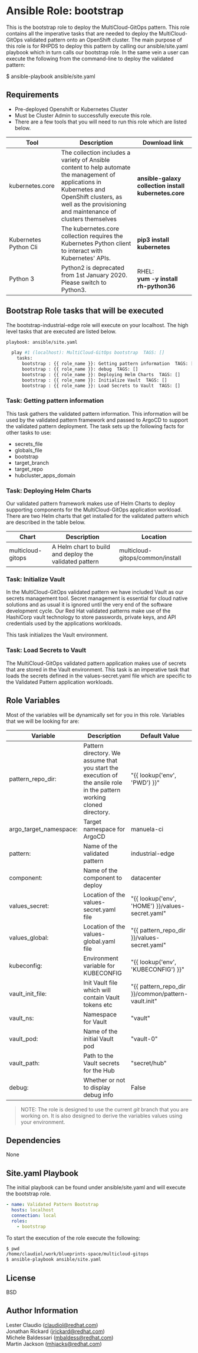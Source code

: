 # Ansible Role: bootstrap

This is the bootstrap role to deploy the MultiCloud-GitOps pattern.  This role contains all the imperative tasks that are needed to deploy the MultiCloud-GitOps validated pattern onto an OpenShift cluster.
The main purpose of this role is for RHPDS to deploy this pattern by calling our ansible/site.yaml playbook which in turn calls our bootstrap role.  In the same vein a user can execute the following from the command-line to deploy
the validated pattern:

$ ansible-playbook ansible/site.yaml

## Requirements

* Pre-deployed Openshift or Kubernetes Cluster
* Must be Cluster Admin to successfully execute this role.
* There are a few tools that you will need to run this role which are listed below.

| Tool | Description | Download link |
| ----------- | ----------- | ----------- |
| kubernetes.core | The collection includes a variety of Ansible content to help automate the management of applications in Kubernetes and OpenShift clusters, as well as the provisioning and maintenance of clusters themselves | **ansible-galaxy collection install kubernetes.core** |
| Kubernetes Python Cli | The kubernetes.core collection requires the Kubernetes Python client to interact with Kubernetes' APIs. | **pip3 install kubernetes** |
| Python 3 | Python2 is deprecated from 1st January 2020. Please switch to Python3. | RHEL: <br> **yum -y install rh-python36** |

## Bootstrap Role tasks that will be executed

The bootstrap-industrial-edge role will execute on your localhost.  The high level tasks that are executed are listed below.

```sh
playbook: ansible/site.yaml

  play #1 (localhost): MultiCloud-GitOps bootstrap  TAGS: []
    tasks:
      bootstrap : {{ role_name }}: Getting pattern information  TAGS: []
      bootstrap : {{ role_name }}: debug  TAGS: []
      bootstrap : {{ role_name }}: Deploying Helm Charts  TAGS: []
      bootstrap : {{ role_name }}: Initialize Vault  TAGS: []
      bootstrap : {{ role_name }}: Load Secrets to Vault  TAGS: []
```

### Task: Getting pattern information

This task gathers the validated pattern information.  This information will be used by the validated pattern framework and passed to ArgoCD to support the validated pattern deployment.  The task sets up the following facts for other tasks to use:

* secrets_file
* globals_file
* bootstrap
* target_branch
* target_repo
* hubcluster_apps_domain

### Task: Deploying Helm Charts

Our validated pattern framework makes use of Helm Charts to deploy supporting components for the MultiCloud-GitOps application workload. There are two Helm charts that get installed for the validated pattern which are described in the table below.

| Chart | Description | Location |
| ----- | ----- | ----- |
| multicloud-gitops | A Helm chart to build and deploy the validated pattern | multicloud-gitops/common/install |

### Task: Initialize Vault

In the MultiCloud-GitOps validated pattern we have included Vault as our secrets management tool. Secret management is essential for cloud native solutions and as usual it is ignored until the very end of the software development cycle.  Our Red Hat validated patterns make use of the HashiCorp vault technology to store passwords, private keys, and API credentials used by the applications workloads.

This task initializes the Vault environment.

### Task: Load Secrets to Vault

The MultiCloud-GitOps validated pattern application makes use of secrets that are stored in the Vault environment.  This task is an imperative task that loads the secrets defined in the values-secret.yaml file which are specific to the Validated Pattern application workloads.

## Role Variables

Most of the variables will be dynamically set for you in this role. Variables that we will be looking for are:

| Variable | Description | Default Value |
| --------- | ---------- | ---------- |
| pattern_repo_dir:  | Pattern directory.  We assume that you start the execution of the ansile role in the pattern working cloned directory. |  "{{ lookup('env', 'PWD') }}" |
| argo_target_namespace: | Target namespace for ArgoCD |manuela-ci |
| pattern: | Name of the validated pattern | industrial-edge |
| component: | Name of the component to deploy |datacenter |
| values_secret: | Location of the values-secret.yaml file | "{{ lookup('env', 'HOME') }}/values-secret.yaml" |
| values_global: | Location of the values-global.yaml file | "{{ pattern_repo_dir }}/values-secret.yaml" |
| kubeconfig: | Environment variable for KUBECONFIG | "{{ lookup('env', 'KUBECONFIG') }}"|
| vault_init_file: | Init Vault file which will contain Vault tokens etc | "{{ pattern_repo_dir }}/common/pattern-vault.init"|
| vault_ns: | Namespace for Vault | "vault"|
| vault_pod: | Name of the initial Vault pod | "vault-0"|
| vault_path: | Path to the Vault secrets for the Hub | "secret/hub"|
| debug: | Whether or not to display debug info | False |

> NOTE: The role is designed to use the current *git* branch that you are working on. It is also designed to derive the variables values using your environment.

## Dependencies

None

## Site.yaml Playbook

The initial playbook can be found under ansible/site.yaml and will execute the bootstrap role.

```yaml
- name: Validated Pattern Bootstrap
  hosts: localhost
  connection: local
  roles:
    - bootstrap
```

To start the execution of the role execute the following:

```sh
$ pwd
/home/claudiol/work/blueprints-space/multicloud-gitops
$ ansible-playbook ansible/site.yaml
```

License
-------

BSD

Author Information
------------------

Lester Claudio (claudiol@redhat.com) <br>
Jonathan Rickard (jrickard@redhat.com)<br>
Michele Baldessari (mbaldess@redhat.com)<br>
Martin Jackson (mhjacks@redhat.com)
